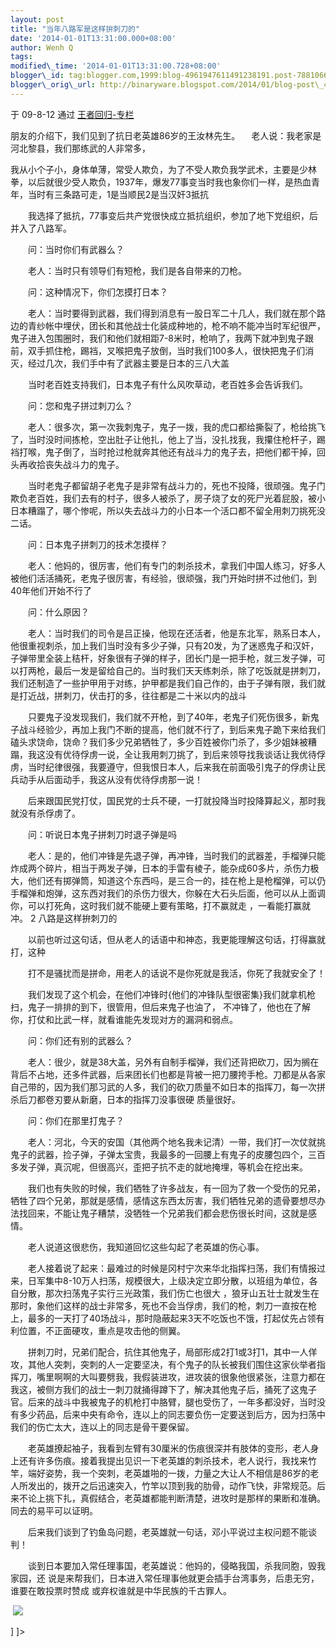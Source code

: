 ```yaml
--- 
layout: post 
title: "当年八路军是这样拚刺刀的" 
date: '2014-01-01T13:31:00.000+08:00' 
author: Wenh Q
tags:
modified\_time: '2014-01-01T13:31:00.728+08:00' 
blogger\_id: tag:blogger.com,1999:blog-4961947611491238191.post-7881066729121864492
blogger\_orig\_url: http://binaryware.blogspot.com/2014/01/blog-post\_4204.html
---
```

<div dir="ltr">

于 09-8-12 通过 [王者回归-专栏](http://blog.china.com/u/060604/863/)



朋友的介绍下，我们见到了抗日老英雄86岁的王汝林先生。
　老人说：我老家是河北黎县，我们那练武的人非常多，

<div>

我从小个子小，身体单薄，常受人欺负，为了不受人欺负我学武术，主要是少林拳，以后就很少受人欺负，1937年，爆发77事变当时我也象你们一样，是热血青年，当时有三条路可走，1是当顺民2是当汉奸3抵抗

　　我选择了抵抗，77事变后共产党很快成立抵抗组织，参加了地下党组织，后并入了八路军。

　　问：当时你们有武器么？

　　老人：当时只有领导们有短枪，我们是各自带来的刀枪。

　　问：这种情况下，你们怎摸打日本？

　　老人：当时要得到武器，我们得到消息有一股日军二十几人，我们就在那个路边的青纱帐中埋伏，团长和其他战士化装成种地的，枪不响不能冲当时军纪很严，鬼子进入包围圈时，我们和他们就相距7-8米时，枪响了，我两下就冲到鬼子跟前，双手抓住枪，踢裆，叉喉把鬼子放倒，当时我们100多人，很快把鬼子们消灭，经过几次，我们手中有了武器主要是日本的三八大盖

　　当时老百姓支持我们，日本鬼子有什么风吹草动，老百姓多会告诉我们。

　　问：您和鬼子拼过刺刀么？

　　老人：很多次，第一次我刺鬼子，鬼子一拨，我的虎口都给撕裂了，枪给挑飞了，当时没时间拣枪，空出肚子让他扎，他上了当，没扎找我，我攥住枪杆子，踢裆打喉，鬼子倒了，当时抢过枪就奔其他还有战斗力的鬼子去，把他们都干掉，回头再收拾丧失战斗力的鬼子。

　　当时老鬼子都留胡子老鬼子是非常有战斗力的，死也不投降，很顽强。鬼子门欺负老百姓，我们去有的村子，很多人被杀了，房子烧了女的死尸光着屁股，被小日本糟蹋了，哪个惨呢，所以失去战斗力的小日本一个活口都不留全用刺刀挑死没二话。

　　问：日本鬼子拼刺刀的技术怎摸样？

　　老人：他妈的，很厉害，他们有专门的刺杀技术，拿我们中国人练习，好多人被他们活活捅死，老鬼子很厉害，有经验，很顽强，我门开始时拼不过他们，到40年他们开始不行了

　　问：什么原因？

　　老人：当时我们的司令是吕正操，他现在还活者，他是东北军，熟系日本人，他很重视刺杀，加上我们当时没有多少子弹，只有20发，为了迷惑鬼子和汉奸，子弹带里全装上秸杆，好象很有子弹的样子，团长门是一把手枪，就三发子弹，可以打两枪，最后一发是留给自己的。当时我们天天练刺杀，除了吃饭就是拼刺刀，我们还制造了一些护甲用于对练，护甲都是我们自己作的，由于子弹有限，我们就是打近战，拼刺刀，伏击打的多，往往都是二十米以内的战斗

　　只要鬼子没发现我们，我们就不开枪，到了40年，老鬼子们死伤很多，新鬼子战斗经验少，再加上我门不断的提高，他们就不行了，到后来鬼子跪下来给我们磕头求饶命，饶命？我们多少兄弟牺牲了，多少百姓被你门杀了，多少姐妹被糟蹋，我这没有优待俘虏一说，全让我用刺刀挑了，到后来领导找我谈话让我优待俘虏，当时纪律很强，我要遵守，但我恨日本人，后来我在前面吸引鬼子的俘虏让民兵动手从后面动手，我这从没有优待俘虏那一说！

　　后来跟国民党打仗，国民党的士兵不硬，一打就投降当时投降算起义，那时我就没有杀俘虏了。

　　问：听说日本鬼子拼刺刀时退子弹是吗

　　老人：是的，他们冲锋是先退子弹，再冲锋，当时我们的武器差，手榴弹只能炸成两个碎片，相当于两发子弹，日本的手雷有棱子，能杂成60多片，杀伤力极大，他们还有掷弹筒，知道这个东西吗，是三合一的，挂在枪上是枪榴弹，可以仍手榴弹和炮弹，这东西对我们的杀伤力很大，你躲在大石头后面，他可以从上面调你，可以打死角，这时我们就不能硬上要有策略，打不赢就走
，一看能打赢就冲。 2 八路是这样拚刺刀的

　　以前也听过这句话，但从老人的话语中和神态，我更能理解这句话，打得赢就打，这种

　　打不是骚扰而是拼命，用老人的话说不是你死就是我活，你死了我就安全了！

　　我们发现了这个机会，在他们冲锋时{他们的冲锋队型很密集}我们就拿机枪扫，鬼子一排排的到下，很管用，但后来鬼子也油了，
不冲锋了，他也在了解你，打仗和比武一样，就看谁能先发现对方的漏洞和弱点。

　　问：你们还有别的武器么？

　　老人：很少，就是38大盖，另外有自制手榴弹，我们还背把砍刀，因为搁在背后不占地，还多件武器，后来团长们也都是背被一把刀腰挎手枪。刀都是从各家自己带的，因为我们那习武的人多，我们的砍刀质量不如日本的指挥刀，每一次拼杀后刀都卷刃要从新磨，日本的指挥刀没事很硬
质量很好。

　　问：你们在那里打鬼子？

　　老人：河北，今天的安国（其他两个地名我未记清）一带，我们打一次仗就挑鬼子的武器，捡子弹，子弹太宝贵，我最多的一回腰上有鬼子的皮腰包四个，三百多发子弹，真沉呢，但很高兴，歪把子抗不走的就地掩埋，等机会在挖出来。

　　我们也有失败的时候，我们牺牲了许多战友，有一回为了救一个受伤的兄弟，牺牲了四个兄弟，那就是感情，感情这东西太厉害，我们牺牲兄弟的遗骨要想尽办法找回来，不能让鬼子糟禁，没牺牲一个兄弟我们都会悲伤很长时间，这就是感情。

　　老人说道这很悲伤，我知道回忆这些勾起了老英雄的伤心事。

　　老人接着说了起来：最难过的时候是冈村宁次来华北指挥扫荡，我们有情报过来，日军集中8-10万人扫荡，规模很大，上级决定立即分散，以班组为单位，各自分散，那次扫荡鬼子实行三光政策，我们伤亡也很大
，狼牙山五壮士就发生在那时，象他们这样的战士非常多，死也不会当俘虏，我们的枪，刺刀一直按在枪上，最多的一天打了40场战斗，那时隐蔽起来3天不吃饭也不饿，打起仗先占领有利位置，不正面硬攻，重点是攻击他的侧翼。

　　拼刺刀时，兄弟们配合，抗住其他鬼子，局部形成2打1或3打1，其中一人佯攻，其他人突刺，突刺的人一定要坚决，有个鬼子的队长被我们围住这家伙举者指挥刀，嘴里啊啊的大叫要劈我，我假装进攻，进攻装的很象他很紧张，注意力都在我这，被侧方我们的战士一刺刀就捅得蹲下了，解决其他鬼子后，捅死了这鬼子官。后来的战斗中我被鬼子的机枪打中胳臂，腿也受伤了，一年多都没好，当时没有多少药品，后来中央有命令，连以上的同志要负伤一定要送到后方，因为扫荡中我们的伤亡太大，连以上的同志是骨干要保留。

　　老英雄撩起袖子，我看到左臂有30厘米的伤痕很深并有肢体的变形，老人身上还有许多伤痕。接着我提出见识一下老英雄的刺杀技术，老人说行，我找来竹竿，端好姿势，我一个突刺，老英雄啪的一拨，力量之大让人不相信是86岁的老人所发出的，拨开之后迅速突入，竹竿以顶到我的肋骨，动作飞快，非常规范。后来不论上挑下扎，真假结合，老英雄都能判断清楚，进攻时是那样的果断和准确。同去的易平可以证明。

　　后来我们谈到了钓鱼岛问题，老英雄就一句话，邓小平说过主权问题不能谈判！

　　谈到日本要加入常任理事国，老英雄说：他妈的，侵略我国，杀我同胞，毁我家园，还
说是来帮我们，日本进入常任理事他就更会插手台湾事务，后患无穷，谁要在敢投票时赞成
或弃权谁就是中华民族的千古罪人。

 ![](http://image.club.china.com/1011/2009/8/12/1250080038577.jpg)

]
]&gt;

</div>

</div>
